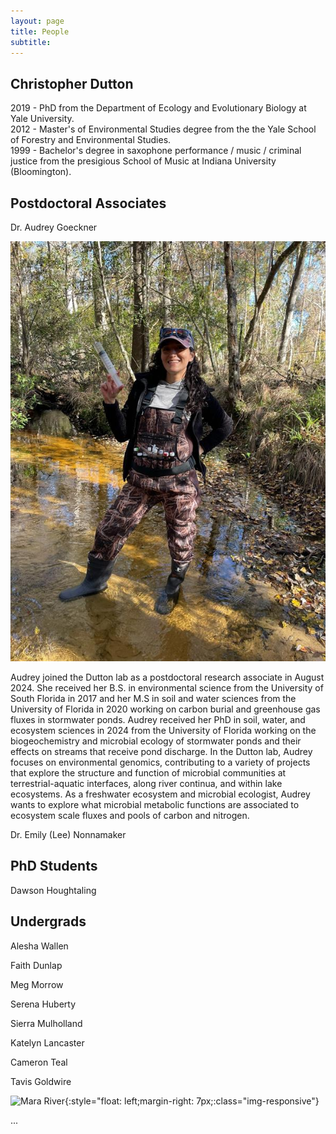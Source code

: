 ```yaml
---
layout: page
title: People
subtitle: 
---
```


## Christopher Dutton
2019 - PhD from the Department of Ecology and Evolutionary Biology at Yale University.  
2012 - Master's of Environmental Studies degree from the the Yale School of Forestry and Environmental Studies.  
1999 - Bachelor's degree in saxophone performance / music / criminal justice from the presigious School of Music at Indiana University (Bloomington).  

## Postdoctoral Associates
Dr. Audrey Goeckner  

![Audrey](img/audrey.jpg)

Audrey joined the Dutton lab as a postdoctoral research associate in August 2024. She received her B.S. in environmental science from the University of South Florida in 2017 and her M.S in soil and water sciences from the University of Florida in 2020 working on carbon burial and greenhouse gas fluxes in stormwater ponds. Audrey received her PhD in soil, water, and ecosystem sciences in 2024 from the University of Florida working on the biogeochemistry and microbial ecology of stormwater ponds and their effects on streams that receive pond discharge. In the Dutton lab, Audrey focuses on environmental genomics, contributing to a variety of projects that explore the structure and function of microbial communities at terrestrial-aquatic interfaces, along river continua, and within lake ecosystems. As a freshwater ecosystem and microbial ecologist, Audrey wants to explore what microbial metabolic functions are associated to ecosystem scale fluxes and pools of carbon and nitrogen.

Dr. Emily (Lee) Nonnamaker

## PhD Students

Dawson Houghtaling 

## Undergrads

Alesha Wallen 

Faith Dunlap

Meg Morrow

Serena Huberty

Sierra Mulholland

Katelyn Lancaster

Cameron Teal

Tavis Goldwire



![Mara River](img/PXL_20220701_101424622.MP.jpg){:style="float: left;margin-right: 7px;:class="img-responsive"}



...
